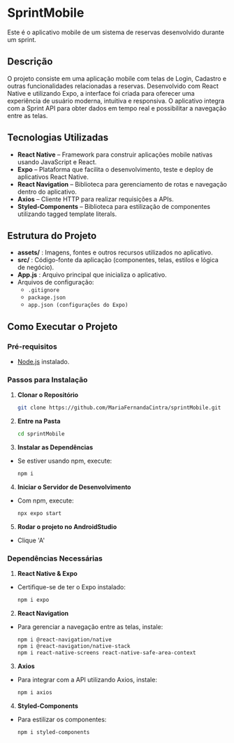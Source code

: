# SprintMobile

Este é o aplicativo mobile de um sistema de reservas desenvolvido durante um sprint.

## Descrição

O projeto consiste em uma aplicação mobile com telas de Login, Cadastro e outras funcionalidades relacionadas a reservas. Desenvolvido com React Native e utilizando Expo, a interface foi criada para oferecer uma experiência de usuário moderna, intuitiva e responsiva. O aplicativo integra com a Sprint API para obter dados em tempo real e possibilitar a navegação entre as telas.

## Tecnologias Utilizadas

- **React Native** – Framework para construir aplicações mobile nativas usando JavaScript e React.
- **Expo** – Plataforma que facilita o desenvolvimento, teste e deploy de aplicativos React Native.
- **React Navigation** – Biblioteca para gerenciamento de rotas e navegação dentro do aplicativo.
- **Axios** – Cliente HTTP para realizar requisições a APIs.
- **Styled-Components** – Biblioteca para estilização de componentes utilizando tagged template literals.

## Estrutura do Projeto

- **assets/** : Imagens, fontes e outros recursos utilizados no aplicativo.
- **src/** : Código-fonte da aplicação (componentes, telas, estilos e lógica de negócio).
- **App.js** : Arquivo principal que inicializa o aplicativo.
- Arquivos de configuração:
  - `.gitignore`
  - `package.json`
  - `app.json (configurações do Expo)`

## Como Executar o Projeto

### Pré-requisitos

- [Node.js](https://nodejs.org/) instalado.

### Passos para Instalação

1. **Clonar o Repositório**

   ```bash
   git clone https://github.com/MariaFernandaCintra/sprintMobile.git

   ```

2. **Entre na Pasta**

   ```bash
   cd sprintMobile
   ```

3. **Instalar as Dependências**

- Se estiver usando npm, execute:

  ```bash
  npm i
  ```

4. **Iniciar o Servidor de Desenvolvimento**

- Com npm, execute:
  ```bash
  npx expo start
  ```

5. **Rodar o projeto no AndroidStudio**

- Clique 'A'

### Dependências Necessárias

1. **React Native & Expo**

- Certifique-se de ter o Expo instalado:

  ```bash
  npm i expo
  ```

2. **React Navigation**

- Para gerenciar a navegação entre as telas, instale:

  ```bash
  npm i @react-navigation/native
  npm i @react-navigation/native-stack
  npm i react-native-screens react-native-safe-area-context
  ```

3. **Axios**

- Para integrar com a API utilizando Axios, instale:

  ```bash
  npm i axios
  ```

4. **Styled-Components**

- Para estilizar os componentes:

  ```bash
  npm i styled-components
  ```
